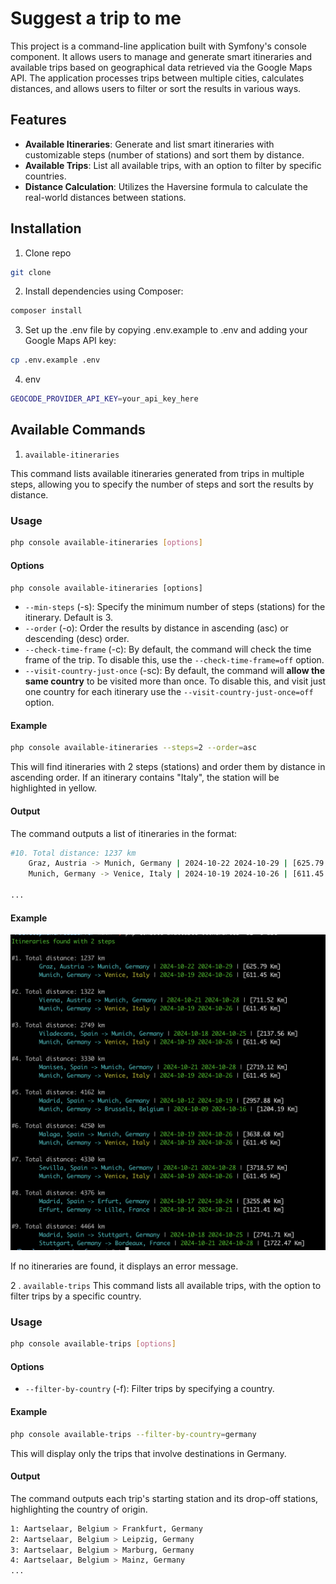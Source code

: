 # Suggest a trip to me
This project is a command-line application built with Symfony's console component. 
It allows users to manage and generate smart itineraries and available trips based on geographical data retrieved via the Google Maps API. 
The application processes trips between multiple cities, calculates distances, and allows users to filter or sort the results in various ways.

## Features
 - **Available Itineraries**: Generate and list smart itineraries with customizable steps (number of stations) and sort them by distance.
 - **Available Trips**: List all available trips, with an option to filter by specific countries.
 - **Distance Calculation**: Utilizes the Haversine formula to calculate the real-world distances between stations.

## Installation
1. Clone repo
```bash
git clone
```

2. Install dependencies using Composer:
```bash
composer install
```

3. Set up the .env file by copying .env.example to .env and adding your Google Maps API key:
```bash
cp .env.example .env
```

4. env
```bash
GEOCODE_PROVIDER_API_KEY=your_api_key_here
```

## Available Commands

1. `available-itineraries`
   
This command lists available itineraries generated from trips in multiple steps, allowing you to specify the number of steps and sort the results by distance.

### Usage
```bash
php console available-itineraries [options]
```

#### Options

`php console available-itineraries [options]`
 - `--min-steps` (-s): Specify the minimum number of steps (stations) for the itinerary. Default is 3.
 - `--order` (-o): Order the results by distance in ascending (asc) or descending (desc) order.
 - `--check-time-frame` (-c): By default, the command will check the time frame of the trip. To disable this, use the `--check-time-frame=off` option.
 - `--visit-country-just-once` (-sc): By default, the command will **allow the same country** to be visited more than once. 
To disable this, and visit just one country for each itinerary use the `--visit-country-just-once=off` option.

#### Example
```bash
php console available-itineraries --steps=2 --order=asc
```

This will find itineraries with 2 steps (stations) and order them by distance in ascending order. If an itinerary contains "Italy", the station will be highlighted in yellow.

#### Output
The command outputs a list of itineraries in the format:

```bash
#10. Total distance: 1237 km
	Graz, Austria -> Munich, Germany | 2024-10-22 2024-10-29 | [625.79 Km]
	Munich, Germany -> Venice, Italy | 2024-10-19 2024-10-26 | [611.45 Km]

...	
```
#### Example

![](/result.png)

If no itineraries are found, it displays an error message.


2 . `available-trips`
   This command lists all available trips, with the option to filter trips by a specific country.

### Usage
```bash
php console available-trips [options]
```

#### Options
 - `--filter-by-country` (-f): Filter trips by specifying a country.

#### Example
```bash
php console available-trips --filter-by-country=germany
```

This will display only the trips that involve destinations in Germany.

#### Output
The command outputs each trip's starting station and its drop-off stations, highlighting the country of origin.

```bash
1: Aartselaar, Belgium > Frankfurt, Germany
2: Aartselaar, Belgium > Leipzig, Germany
3: Aartselaar, Belgium > Marburg, Germany
4: Aartselaar, Belgium > Mainz, Germany
...
```
